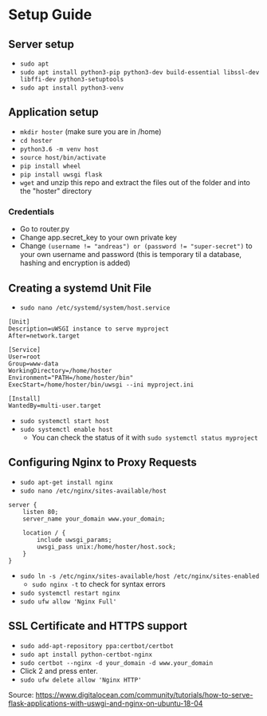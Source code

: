 # Setup Guide
## Server setup
* ```sudo apt ```
* ```sudo apt install python3-pip python3-dev build-essential libssl-dev libffi-dev python3-setuptools```
* ```sudo apt install python3-venv```

## Application setup
* ```mkdir hoster``` (make sure you are in /home)
* ```cd hoster```
* ```python3.6 -m venv host```
* ```source host/bin/activate```
* ```pip install wheel```
* ```pip install uwsgi flask```
* ```wget``` and unzip this repo and extract the files out of the folder and into the "hoster" directory

### Credentials
* Go to router.py
* Change app.secret_key to your own private key
* Change ```(username != "andreas") or (password != "super-secret")``` to your own username and password (this is temporary til a database, hashing and encryption is added)

## Creating a systemd Unit File
* ```sudo nano /etc/systemd/system/host.service```
```
[Unit]
Description=uWSGI instance to serve myproject
After=network.target

[Service]
User=root
Group=www-data
WorkingDirectory=/home/hoster
Environment="PATH=/home/hoster/bin"
ExecStart=/home/hoster/bin/uwsgi --ini myproject.ini

[Install]
WantedBy=multi-user.target
```
* ```sudo systemctl start host```
* ```sudo systemctl enable host```
  * You can check the status of it with ```sudo systemctl status myproject```

## Configuring Nginx to Proxy Requests
* ```sudo apt-get install nginx```
* ```sudo nano /etc/nginx/sites-available/host```
```
server {
    listen 80;
    server_name your_domain www.your_domain;

    location / {
        include uwsgi_params;
        uwsgi_pass unix:/home/hoster/host.sock;
    }
}
```
* ```sudo ln -s /etc/nginx/sites-available/host /etc/nginx/sites-enabled```
  * ```sudo nginx -t``` to check for syntax errors
* ```sudo systemctl restart nginx```
* ```sudo ufw allow 'Nginx Full'```

## SSL Certificate and HTTPS support
* ```sudo add-apt-repository ppa:certbot/certbot```
* ```sudo apt install python-certbot-nginx```
* ```sudo certbot --nginx -d your_domain -d www.your_domain```
* Click 2 and press enter.
* ```sudo ufw delete allow 'Nginx HTTP'```

Source: https://www.digitalocean.com/community/tutorials/how-to-serve-flask-applications-with-uswgi-and-nginx-on-ubuntu-18-04
